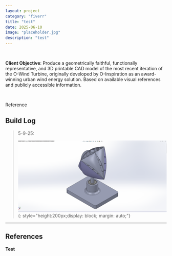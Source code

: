 ```yaml
---
layout: project
category: "fiverr"
title: "test"
date: 2025-06-10
image: "placeholder.jpg"
description: "test"
---
```


<br>

**Client Objective**: Produce a geometrically faithful, functionally representative, and 3D printable CAD model of the most recent iteration of the O-Wind Turbine, originally developed by O-Inspiration as an award-winning urban wind energy solution. Based on available visual references and publicly accessible information. 

<br>

Reference
<div id="owind"></div>
<script>
  const owind= [
    { src: "/assets/media/owind_media/owindA.png", caption: "", title: "O-wind turbine" },
    { src: "/assets/media/owind_media/owindB.png", caption: "Previous iteration of the design", title: "O-wind turbine" },
  ];
  new Slideshow(owind, 'owind');
</script>

## Build Log 

> 5-9-25: 
>
> ![Alt text](/assets/media/owind_media/build-log/concept3_5-9-25.png){: 
style="height:200px;display: block; margin: auto;"}

---

## References

**Test**  
[]()
[]()